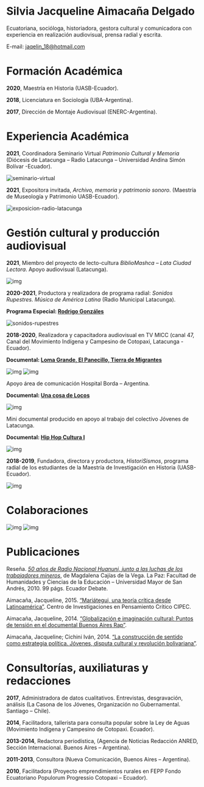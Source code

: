 # Silvia Jacqueline Aimacaña Delgado

Ecuatoriana, socióloga, historiadora, gestora cultural y comunicadora con experiencia en realización audiovisual, prensa radial y escrita.

E-mail: [jaqelin_18@hotmail.com](mailto:jaqelin_18@hotmail.com)

# Formación Académica

**2020**, Maestría en Historia (UASB-Ecuador).

**2018**, Licenciatura en Sociología (UBA-Argentina).

**2017**, Dirección de Montaje Audiovisual (ENERC-Argentina).

# Experiencia Académica

**2021**, Coordinadora Seminario Virtual *Patrimonio Cultural y Memoria* (Diócesis de Latacunga – Radio Latacunga – Universidad Andina Simón Bolívar -Ecuador).

![seminario-virtual](/img/seminario-virtual.jpg)

**2021**, Expositora invitada, *Archivo, memoria y patrimonio sonoro*. (Maestría de Museología y Patrimonio UASB-Ecuador). 

![exposicion-radio-latacunga](/img/exposicion-radio-latacunga.jpg)

# Gestión cultural y producción audiovisual

**2021**, Miembro del proyecto de lecto-cultura *BiblioMashca – Lata Ciudad Lectora*. Apoyo audiovisual (Latacunga).

![img](/img/proyecto-lecto-cultura.jpg)

**2020-2021**, Productora y realizadora de programa radial: *Sonidos Rupestres. Música de América Latina* (Radio Municipal Latacunga).

**Programa Especial: [Rodrigo Gonzáles](https://archive.org/details/programa-especial-rockdrigo-el-profeta-del-nopal)**

![sonidos-rupestres](/img/sonidos-rupestres.jpg)

**2018-2020**, Realizadora y capacitadora audiovisual en TV MICC (canal 47, Canal del Movimiento Indígena y Campesino de Cotopaxi, Latacunga - Ecuador).

**Documental: [Loma Grande, El Panecillo, Tierra de Migrantes](https://www.youtube.com/watch?v=VNlUxP9KfdM&t=1s)**

![img](/img/chugchilan.jpg)
![img](/img/isinlivi.jpg)

Apoyo área de comunicación Hospital Borda – Argentina.

**Documental: [Una cosa de Locos](https://www.youtube.com/watch?v=jt3lG5ETHYM)**

![img](/img/cosa-de-locos.jpg)

Mini documental producido en apoyo al trabajo del colectivo Jóvenes de Latacunga.

**Documental: [Hip Hop Cultura I](https://www.youtube.com/watch?v=wgg06x7Bv5M&t=7s)**

![img](/img/hip-hop.jpg)

**2018-2019**, Fundadora, directora y productora, *HistoriSismos*, programa radial de los estudiantes de la Maestría de Investigación en Historia (UASB-Ecuador).

![img](/img/hernan-ibarra.jpg)

# Colaboraciones

![img](/img/colaboraciones3.jpg)
![img](/img/colaboraciones.jpg)

# Publicaciones

Reseña. *[50 años de Radio Nacional Huanuni, junto a las luchas de los trabajadores mineros](http://hdl.handle.net/10469/16244)*, de Magdalena Cajías de la Vega. La Paz: Facultad de Humanidades y Ciencias de la Educación – Universidad Mayor de San Andrés, 2010. 99 págs. Ecuador Debate.

Aimacaña, Jacqueline, 2015. [“Mariátegui, una teoría crítica desde Latinoamérica”](http://cipec.nuevaradio.org/index.php?autman=S.+Jacqueline+Aimaca%C3%B1a+%5bestudiante+de+la+materia,+cursada+2015%5d&submit=Buscar). Centro de Investigaciones en Pensamiento Crítico CIPEC.

Aimacaña, Jacqueline, 2014. [“Globalización e imaginación cultural: Puntos de tensión en el documental Buenos Aires Rap”](http://jornadassociologia.fahce.unlp.edu.ar/viii-jornadas/viii-jornadas-2014/PONmesa34Aimacana.pdf).

Aimacaña, Jacqueline; Cichini Iván, 2014. [“La construcción de sentido como estrategia política. Jóvenes, disputa cultural y revolución bolivariana”](http://jornadassociologia.fahce.unlp.edu.ar/viii-jornadas/viii-jornadas-2014/PONmesa27Aimacana.pdf/view?searchterm=None).

# Consultorías, auxiliaturas y redacciones

**2017**, Administradora de datos cualitativos. Entrevistas, desgravación, análisis (La Casona de los Jóvenes, Organización no Gubernamental. Santiago – Chile).

**2014**, Facilitadora, tallerista para consulta popular sobre la Ley de Aguas (Movimiento Indígena y Campesino de Cotopaxi. Ecuador).

**2013-2014**, Redactora periodística, (Agencia de Noticias Redacción ANRED, Sección Internacional. Buenos Aires – Argentina).

**2011-2013**, Consultora (Nueva Comunicación, Buenos Aires – Argentina).

**2010**, Facilitadora (Proyecto emprendimientos rurales en FEPP Fondo Ecuatoriano Populorum Progressio Cotopaxi – Ecuador).
